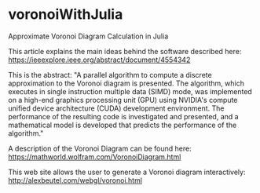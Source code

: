 # voronoiWithJulia
Approximate Voronoi Diagram Calculation in Julia

This article explains the main ideas behind the software described here:
https://ieeexplore.ieee.org/abstract/document/4554342

This is the abstract:
"A parallel algorithm to compute a discrete approximation to the Voronoi diagram is presented. 
The algorithm, which executes in single instruction multiple data (SIMD) mode, 
was implemented on a high-end graphics processing unit (GPU) using NVIDIA's 
compute unified device architecture (CUDA) development environment. 
The performance of the resulting code is investigated and presented, 
and a mathematical model is developed that predicts the performance of the algorithm."

A description of the Voronoi Diagram can be found here:
https://mathworld.wolfram.com/VoronoiDiagram.html

This web site allows the user to generate a Voronoi diagram interactively:
 http://alexbeutel.com/webgl/voronoi.html
 
